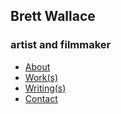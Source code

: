 ## Brett Wallace

### artist and filmmaker

- [About](/about)
- [Work(s)](/works)
- [Writing(s)](/writings)
- [Contact](/contact)

